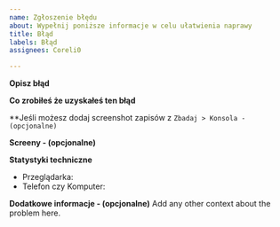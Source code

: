 ```yaml
---
name: Zgłoszenie błędu
about: Wypełnij poniższe informacje w celu ułatwienia naprawy
title: Błąd
labels: Błąd
assignees: Coreli0

---
```


**Opisz  błąd**

**Co zrobiłeś że uzyskałeś ten błąd**

**Jeśli możesz dodaj screenshot zapisów z `Zbadaj > Konsola - (opcjonalne)`

**Screeny - (opcjonalne)**


**Statystyki techniczne**
 - Przeglądarka: 
 - Telefon czy Komputer: 

**Dodatkowe informacje - (opcjonalne)**
Add any other context about the problem here.

